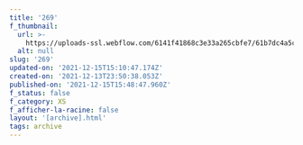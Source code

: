```yaml
---
title: '269'
f_thumbnail:
  url: >-
    https://uploads-ssl.webflow.com/6141f41868c3e33a265cbfe7/61b7dc4a5c2fbf0cd7b775bd_269.jpg
  alt: null
slug: '269'
updated-on: '2021-12-15T15:10:47.174Z'
created-on: '2021-12-13T23:50:38.053Z'
published-on: '2021-12-15T15:48:47.960Z'
f_status: false
f_category: XS
f_afficher-la-racine: false
layout: '[archive].html'
tags: archive
---
```



